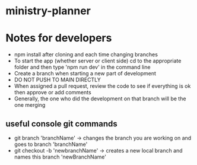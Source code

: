 # ministry-planner
# Notes for developers
- npm install after cloning and each time changing branches
- To start the app (whether server or client side) cd to the appropriate folder and then type 'npm run dev' in the command line
- Create a branch when starting a new part of development
- DO NOT PUSH TO MAIN DIRECTLY 
- When assigned a pull request, review the code to see if everything is ok then approve or add comments 
- Generally, the one who did the development on that branch will be the one merging 

## useful console git commands
- git branch 'branchName' -> changes the branch you are working on and goes to branch 'branchName'
- git checkout -b 'newbranchName' -> creates a new local branch and names this branch 'newBranchName'
